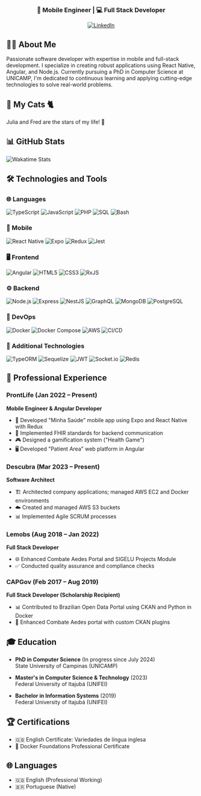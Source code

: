 <div align="center">
  <h3>📱 Mobile Engineer | 💻 Full Stack Developer</h3>
  
  <a href="https://www.linkedin.com/in/jonaspaula">
    <img src="https://img.shields.io/badge/LinkedIn-0077B5?style=for-the-badge&logo=linkedin&logoColor=white" alt="LinkedIn"/>
  </a>
</div>

## 👨‍💻 About Me

Passionate software developer with expertise in mobile and full-stack development. I specialize in creating robust applications using React Native, Angular, and Node.js. Currently pursuing a PhD in Computer Science at UNICAMP, I'm dedicated to continuous learning and applying cutting-edge technologies to solve real-world problems.

## 🐾 My Cats 🐈

Julia and Fred are the stars of my life! 💖


## 📊 GitHub Stats

![Wakatime Stats](https://github-readme-stats.vercel.app/api/wakatime?username=@jonasribpaula\&layout=compact&theme=react)

## 🛠️ Technologies and Tools
### 🌐 Languages
![TypeScript](https://img.shields.io/badge/TypeScript-007ACC?style=for-the-badge&logo=typescript&logoColor=white)
![JavaScript](https://img.shields.io/badge/JavaScript-F7DF1E?style=for-the-badge&logo=javascript&logoColor=black)
![PHP](https://img.shields.io/badge/PHP-777BB4?style=for-the-badge&logo=php&logoColor=white)
![SQL](https://img.shields.io/badge/SQL-4479A1?style=for-the-badge&logo=postgresql&logoColor=white)
![Bash](https://img.shields.io/badge/Bash-4EAA25?style=for-the-badge&logo=gnu-bash&logoColor=white)

### 📱 Mobile
![React Native](https://img.shields.io/badge/React_Native-20232A?style=for-the-badge&logo=react&logoColor=61DAFB)
![Expo](https://img.shields.io/badge/Expo-000020?style=for-the-badge&logo=expo&logoColor=white)
![Redux](https://img.shields.io/badge/Redux-593D88?style=for-the-badge&logo=redux&logoColor=white)
![Jest](https://img.shields.io/badge/Jest-C21325?style=for-the-badge&logo=jest&logoColor=white)

### 🖥️ Frontend
![Angular](https://img.shields.io/badge/Angular-DD0031?style=for-the-badge&logo=angular&logoColor=white)
![HTML5](https://img.shields.io/badge/HTML5-E34F26?style=for-the-badge&logo=html5&logoColor=white)
![CSS3](https://img.shields.io/badge/CSS3-1572B6?style=for-the-badge&logo=css3&logoColor=white)
![RxJS](https://img.shields.io/badge/RxJS-B7178C?style=for-the-badge&logo=reactivex&logoColor=white)

### ⚙️ Backend
![Node.js](https://img.shields.io/badge/Node.js-339933?style=for-the-badge&logo=nodedotjs&logoColor=white)
![Express](https://img.shields.io/badge/Express-000000?style=for-the-badge&logo=express&logoColor=white)
![NestJS](https://img.shields.io/badge/NestJS-E0234E?style=for-the-badge&logo=nestjs&logoColor=white)
![GraphQL](https://img.shields.io/badge/GraphQL-E10098?style=for-the-badge&logo=graphql&logoColor=white)
![MongoDB](https://img.shields.io/badge/MongoDB-4EA94B?style=for-the-badge&logo=mongodb&logoColor=white)
![PostgreSQL](https://img.shields.io/badge/PostgreSQL-316192?style=for-the-badge&logo=postgresql&logoColor=white)

### 🐳 DevOps
![Docker](https://img.shields.io/badge/Docker-2496ED?style=for-the-badge&logo=docker&logoColor=white)
![Docker Compose](https://img.shields.io/badge/Docker_Compose-2496ED?style=for-the-badge&logo=docker&logoColor=white)
![AWS](https://img.shields.io/badge/AWS-232F3E?style=for-the-badge&logo=amazon-aws&logoColor=white)
![CI/CD](https://img.shields.io/badge/CI/CD-2088FF?style=for-the-badge&logo=github-actions&logoColor=white)

### 🧰 Additional Technologies
![TypeORM](https://img.shields.io/badge/TypeORM-FE0902?style=for-the-badge&logoColor=white)
![Sequelize](https://img.shields.io/badge/Sequelize-52B0E7?style=for-the-badge&logo=sequelize&logoColor=white)
![JWT](https://img.shields.io/badge/JWT-000000?style=for-the-badge&logo=json-web-tokens&logoColor=white)
![Socket.io](https://img.shields.io/badge/Socket.io-010101?style=for-the-badge&logo=socket.io&logoColor=white)
![Redis](https://img.shields.io/badge/Redis-DC382D?style=for-the-badge&logo=redis&logoColor=white)

## 💼 Professional Experience

### ProntLife (Jan 2022 – Present)
**Mobile Engineer & Angular Developer**
- 📱 Developed "Minha Saúde" mobile app using Expo and React Native with Redux
- 🏥 Implemented FHIR standards for backend communication
- 🎮 Designed a gamification system ("Health Game")
- 🖥️ Developed "Patient Area" web platform in Angular

### Descubra (Mar 2023 – Present)
**Software Architect**
- 🏗️ Architected company applications; managed AWS EC2 and Docker environments
- ☁️ Created and managed AWS S3 buckets
- 📊 Implemented Agile SCRUM processes

### Lemobs (Aug 2018 – Jan 2022)
**Full Stack Developer**
- 🌐 Enhanced Combate Aedes Portal and SIGELU Projects Module
- ✅ Conducted quality assurance and compliance checks

### CAPGov (Feb 2017 – Aug 2019)
**Full Stack Developer (Scholarship Recipient)**
- 📊 Contributed to Brazilian Open Data Portal using CKAN and Python in Docker
- 🦟 Enhanced Combate Aedes portal with custom CKAN plugins

## 🎓 Education

- **PhD in Computer Science** (In progress since July 2024)  
  State University of Campinas (UNICAMP)

- **Master's in Computer Science & Technology** (2023)  
  Federal University of Itajubá (UNIFEI)

- **Bachelor in Information Systems** (2019)  
  Federal University of Itajubá (UNIFEI)

## 🏆 Certifications

- 🇬🇧 English Certificate: Variedades de língua inglesa
- 🐳 Docker Foundations Professional Certificate

## 🌐 Languages

- 🇬🇧 English (Professional Working)
- 🇧🇷 Portuguese (Native)
